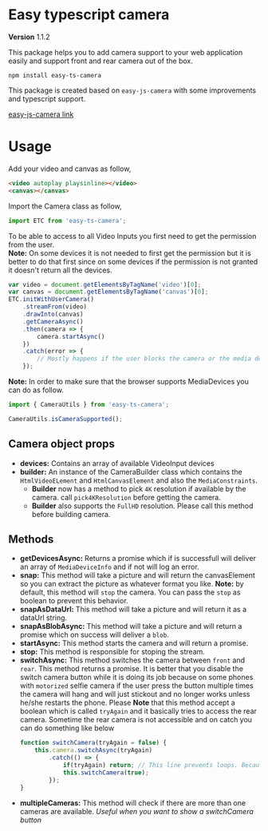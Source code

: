# Easy typescript camera
**Version** 1.1.2

This package helps you to add camera support to your web application easily and support front and rear camera out of the box.

```
npm install easy-ts-camera
```
This package is created based on `easy-js-camera` with some improvements and typescript support.

<a href="https://github.com/farhadnowzari/easy-js-camera" target="_blank">easy-js-camera link</a>

# Usage
Add your video and canvas as follow,
```html
<video autoplay playsinline></video>
<canvas></canvas>
```
Import the Camera class as follow,
```typescript
import ETC from 'easy-ts-camera';
```
To be able to access to all Video Inputs you first need to get the permission from the user. <br>
**Note:** On some devices it is not needed to first get the permission but it is better to do that first since on some devices if the permission is not granted it doesn't return all the devices.
```typescript
var video = document.getElementsByTagName('video')[0];
var canvas = document.getElementsByTagName('canvas')[0];
ETC.initWithUserCamera()
    .streamFrom(video)
    .drawInto(canvas)
    .getCameraAsync()
    .then(camera => {
        camera.startAsync()
    })
    .catch(error => {
        // Mostly happens if the user blocks the camera or the media devices are not supported
    });
```
**Note:** In order to make sure that the browser supports MediaDevices you can do as follow.
```typescript
import { CameraUtils } from 'easy-ts-camera';

CameraUtils.isCameraSupported();
```

## Camera object props
* **devices:** Contains an array of available VideoInput devices
* **builder:** An instance of the CameraBuilder class which contains the `HtmlVideoELement` and `HtmlCanvasElement` and also the `MediaConstraints`.
    * **Builder** now has a method to pick `4K` resolution if available by the camera. call `pick4KResolution` before getting the camera.
    * **Builder** also supports the `FullHD` resolution. Please call this method before building camera.

## Methods
* **getDevicesAsync:** Returns a promise which if is successfull will deliver an array of `MediaDeviceInfo` and if not will log an error.
* **snap:** This method will take a picture and will return the canvasElement so you can extract the picture as whatever format you like.
**Note:** by default, this method will `stop` the camera. You can pass the `stop` as boolean to prevent this behavior.
* **snapAsDataUrl:** This method will take a picture and will return it as a dataUrl string.
* **snapAsBlobAsync:** This method will take a picture and will return a promise which on success will deliver a `blob`.
* **startAsync:** This method starts the camera and will return a promise.
* **stop:** This method is responsible for stoping the stream.
* **switchAsync:** This method switches the camera between `front` and `rear`. This method returns a promise. It is better that you disable the switch camera button while it is doing its job because on some phones with `motorized` selfie camera if the user press the button multiple times the camera will hang and will just stickout and no longer works unless he/she restarts the phone. Please **Note** that this method accept a boolean which is called `tryAgain` and it basically tries to access the rear camera. Sometime the rear camera is not accessible and on catch you can do something like below
    ```typescript
    function switchCamera(tryAgain = false) {
        this.camera.switchAsync(tryAgain)
            .catch(() => {
                if(tryAgain) return; // This line prevents loops. Because the tryAgain may also fail
                this.switchCamera(true);
            });
    }
    ```
* **multipleCameras:** This method will check if there are more than one cameras are available. *Useful when you want to show a switchCamera button*